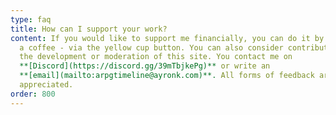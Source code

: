 ```yaml
---
type: faq
title: How can I support your work?
content: If you would like to support me financially, you can do it by donating
  a coffee - via the yellow cup button. You can also consider contributing to
  the development or moderation of this site. You contact me on
  **[Discord](https://discord.gg/39mTbjkePg)** or write an
  **[email](mailto:arpgtimeline@ayronk.com)**. All forms of feedback are vastly
  appreciated.
order: 800
---
```

